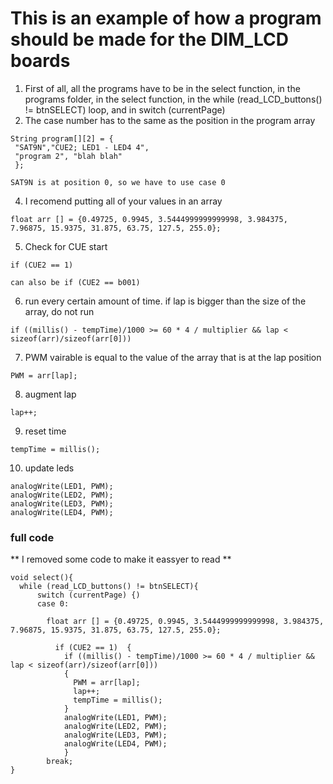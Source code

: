 # This is an example of how a program should be made for the DIM_LCD boards
1. First of all, all the programs have to be in the select function, in the programs folder, in the select function, in the while (read_LCD_buttons() != btnSELECT) loop, and in switch (currentPage)
2. The case number has to the same as the position in the program array
 ```
 String program[][2] = {
  "SAT9N","CUE2; LED1 - LED4 4",
  "program 2", "blah blah"
  };
 ```
    SAT9N is at position 0, so we have to use case 0
4. I recomend putting all of your values in an array
```
float arr [] = {0.49725, 0.9945, 3.5444999999999998, 3.984375, 7.96875, 15.9375, 31.875, 63.75, 127.5, 255.0};
```
5. Check for CUE start
```
if (CUE2 == 1)
```
    can also be if (CUE2 == b001)
6. run every certain amount of time. if lap is bigger than the size of the array, do not run
```
if ((millis() - tempTime)/1000 >= 60 * 4 / multiplier && lap < sizeof(arr)/sizeof(arr[0]))
```
7. PWM vairable is equal to the value of the array that is at the lap position
```
PWM = arr[lap];
```
8. augment lap
```
lap++;
```
9. reset time
```
tempTime = millis();
```
10. update leds
```
analogWrite(LED1, PWM);
analogWrite(LED2, PWM);
analogWrite(LED3, PWM);
analogWrite(LED4, PWM);
```
### full code
** I removed some code to make it eassyer to read **
```
void select(){
  while (read_LCD_buttons() != btnSELECT){      
      switch (currentPage) {)
      case 0:

        float arr [] = {0.49725, 0.9945, 3.5444999999999998, 3.984375, 7.96875, 15.9375, 31.875, 63.75, 127.5, 255.0};

          if (CUE2 == 1)  {
            if ((millis() - tempTime)/1000 >= 60 * 4 / multiplier && lap < sizeof(arr)/sizeof(arr[0]))
            {
              PWM = arr[lap];
              lap++;
              tempTime = millis();
            }
            analogWrite(LED1, PWM);
            analogWrite(LED2, PWM);
            analogWrite(LED3, PWM);
            analogWrite(LED4, PWM);
            }
        break;
}
```
